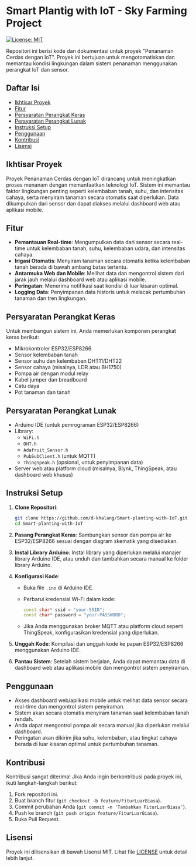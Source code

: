 
# Smart Plantig with IoT - Sky Farming Project

[![License: MIT](https://img.shields.io/badge/License-MIT-yellow.svg)](https://opensource.org/licenses/MIT)

Repositori ini berisi kode dan dokumentasi untuk proyek "Penanaman Cerdas dengan IoT". Proyek ini bertujuan untuk mengotomatiskan dan memantau kondisi lingkungan dalam sistem penanaman menggunakan perangkat IoT dan sensor.

## Daftar Isi
- [Ikhtisar Proyek](#ikhtisar-proyek)
- [Fitur](#fitur)
- [Persyaratan Perangkat Keras](#persyaratan-perangkat-keras)
- [Persyaratan Perangkat Lunak](#persyaratan-perangkat-lunak)
- [Instruksi Setup](#instruksi-setup)
- [Penggunaan](#penggunaan)
- [Kontribusi](#kontribusi)
- [Lisensi](#lisensi)

## Ikhtisar Proyek

Proyek Penanaman Cerdas dengan IoT dirancang untuk meningkatkan proses menanam dengan memanfaatkan teknologi IoT. Sistem ini memantau faktor lingkungan penting seperti kelembaban tanah, suhu, dan intensitas cahaya, serta menyiram tanaman secara otomatis saat diperlukan. Data dikumpulkan dari sensor dan dapat diakses melalui dashboard web atau aplikasi mobile.

## Fitur
- **Pemantauan Real-time**: Mengumpulkan data dari sensor secara real-time untuk kelembaban tanah, suhu, kelembaban udara, dan intensitas cahaya.
- **Irigasi Otomatis**: Menyiram tanaman secara otomatis ketika kelembaban tanah berada di bawah ambang batas tertentu.
- **Antarmuka Web dan Mobile**: Melihat data dan mengontrol sistem dari jarak jauh melalui dashboard web atau aplikasi mobile.
- **Peringatan**: Menerima notifikasi saat kondisi di luar kisaran optimal.
- **Logging Data**: Penyimpanan data historis untuk melacak pertumbuhan tanaman dan tren lingkungan.

## Persyaratan Perangkat Keras
Untuk membangun sistem ini, Anda memerlukan komponen perangkat keras berikut:
- Mikrokontroler ESP32/ESP8266
- Sensor kelembaban tanah
- Sensor suhu dan kelembaban DHT11/DHT22
- Sensor cahaya (misalnya, LDR atau BH1750)
- Pompa air dengan modul relay
- Kabel jumper dan breadboard
- Catu daya
- Pot tanaman dan tanah

## Persyaratan Perangkat Lunak
- Arduino IDE (untuk pemrograman ESP32/ESP8266)
- Library:
  - `WiFi.h`
  - `DHT.h`
  - `Adafruit_Sensor.h`
  - `PubSubClient.h` (untuk MQTT)
  - `ThingSpeak.h` (opsional, untuk penyimpanan data)
- Server web atau platform cloud (misalnya, Blynk, ThingSpeak, atau dashboard web khusus)

## Instruksi Setup

1. **Clone Repositori**:
   ```bash
   git clone https://github.com/d-khalang/Smart-planting-with-IoT.git
   cd Smart-planting-with-IoT
   ```

2. **Pasang Perangkat Keras**:
   Sambungkan sensor dan pompa air ke ESP32/ESP8266 sesuai dengan diagram skematik yang disediakan.

3. **Instal Library Arduino**:
   Instal library yang diperlukan melalui manajer library Arduino IDE, atau unduh dan tambahkan secara manual ke folder library Arduino.

4. **Konfigurasi Kode**:
   - Buka file `.ino` di Arduino IDE.
   - Perbarui kredensial Wi-Fi dalam kode:
     ```cpp
     const char* ssid = "your-SSID";
     const char* password = "your-PASSWORD";
     ```

   - Jika Anda menggunakan broker MQTT atau platform cloud seperti ThingSpeak, konfigurasikan kredensial yang diperlukan.

5. **Unggah Kode**:
   Kompilasi dan unggah kode ke papan ESP32/ESP8266 menggunakan Arduino IDE.

6. **Pantau Sistem**:
   Setelah sistem berjalan, Anda dapat memantau data di dashboard web atau aplikasi mobile dan mengontrol sistem penyiraman.

## Penggunaan

- Akses dashboard web/aplikasi mobile untuk melihat data sensor secara real-time dan mengontrol sistem penyiraman.
- Sistem akan secara otomatis menyiram tanaman saat kelembaban tanah rendah.
- Anda dapat mengontrol pompa air secara manual jika diperlukan melalui dashboard.
- Peringatan akan dikirim jika suhu, kelembaban, atau tingkat cahaya berada di luar kisaran optimal untuk pertumbuhan tanaman.

## Kontribusi

Kontribusi sangat diterima! Jika Anda ingin berkontribusi pada proyek ini, ikuti langkah-langkah berikut:
1. Fork repositori ini.
2. Buat branch fitur (`git checkout -b feature/FiturLuarBiasa`).
3. Commit perubahan Anda (`git commit -m 'Tambahkan FiturLuarBiasa'`).
4. Push ke branch (`git push origin feature/FiturLuarBiasa`).
5. Buka Pull Request.

## Lisensi

Proyek ini dilisensikan di bawah Lisensi MIT. Lihat file [LICENSE](LICENSE) untuk detail lebih lanjut.
